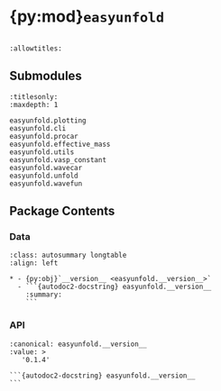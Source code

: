 # {py:mod}`easyunfold`

```{py:module} easyunfold
```

```{autodoc2-docstring} easyunfold
:allowtitles:
```

## Submodules

```{toctree}
:titlesonly:
:maxdepth: 1

easyunfold.plotting
easyunfold.cli
easyunfold.procar
easyunfold.effective_mass
easyunfold.utils
easyunfold.vasp_constant
easyunfold.wavecar
easyunfold.unfold
easyunfold.wavefun
```

## Package Contents

### Data

````{list-table}
:class: autosummary longtable
:align: left

* - {py:obj}`__version__ <easyunfold.__version__>`
  - ```{autodoc2-docstring} easyunfold.__version__
    :summary:
    ```
````

### API

````{py:data} __version__
:canonical: easyunfold.__version__
:value: >
   '0.1.4'

```{autodoc2-docstring} easyunfold.__version__
```

````
